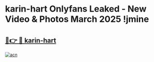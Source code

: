 # karin-hart Onlyfans Leaked - New Video & Photos March 2025 !jmine

# <h2><a href="https://d3bu33.iuczelnia.edu.pl?title=karin-hart&ref=jmine">🔗👉 🔴 karin-hart</a></h2>

[![acn](https://github.com/user-attachments/assets/0f9c940e-d8b0-45ae-aac7-cd30a18b3e1c)](https://d3bu33.iuczelnia.edu.pl?title=karin-hart&ref=jmine)

